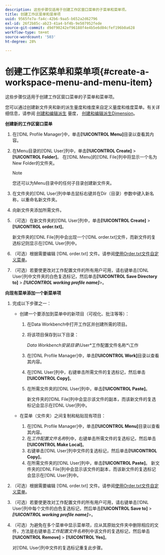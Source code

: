 ```yaml
---
description: 这些步骤仅适用于创建工作区窗口菜单的子菜单和菜单项。
title: 创建工作区菜单和菜单项
uuid: 9565fe7a-fa4c-42b6-9aa5-b652a2d62796
exl-id: 26f2b85c-ab23-41a4-bf4b-9e507952fede
source-git-commit: d9df90242ef96188f4e4b5e6d04cfef196b0a628
workflow-type: tm+mt
source-wordcount: '503'
ht-degree: 28%

---
```


# 创建工作区菜单和菜单项{#create-a-workspace-menu-and-menu-item}

这些步骤仅适用于创建工作区窗口菜单的子菜单和菜单项。

您可以通过创建新文件夹和新的派生量度和维度来自定义量度和维度菜单。有关详细信息，请参阅  [创建和编辑派生](../../../../home/c-get-started/c-admin-intrf/c-prof-mgr/c-drvd-mtrcs.md#concept-e41723b342a849309874b26232224a40) 量度， [创建和编辑派生Dimension](../../../../home/c-get-started/c-admin-intrf/c-prof-mgr/c-dvrd-dim.md#concept-ece3c3ea8cdf4fc796680173993bff93)。

**创建新的工作区窗口菜单**

1. 在[!DNL Profile Manager]中，单击&#x200B;**[!UICONTROL Menu]**&#x200B;目录以查看其内容。
1. 在Menu目录的[!DNL User]列中，单击&#x200B;**[!UICONTROL Create]** > **[!UICONTROL Folder]**。 在[!DNL Menu]的[!DNL File]列中将显示一个名为New Folder的文件夹。

   >[!NOTE]
   >
   >您还可以为Menu目录中的任何子目录创建新文件夹。

1. 在文件夹的[!DNL User]列中单击鼠标右键并在Dir（目录）参数中键入新名称，以重命名新文件夹。
1. 向新文件夹添加所需文件。
1. （可选）在新文件夹的[!DNL User]列中，单击&#x200B;**[!UICONTROL Create]** > **[!UICONTROL order.txt]**。

   新文件夹的[!DNL File]列中会出现一个[!DNL order.txt]文件，而新文件的复选标记则显示在[!DNL User]列中。

1. （可选）根据需要编辑 [!DNL order.txt] 文件。请参阅[使用Order.txt文件自定义菜单](../../../../home/c-get-started/c-intf-anlys-ftrs/c-ctm-menus/t-cstm-menus-ordr-files.md#task-a391800a8dd444deb3e1516d5189f999)。
1. （可选）若要使更改对工作配置文件的所有用户可用，请右键单击[!DNL User]列中文件夹的白色复选标记，然后单击&#x200B;**[!UICONTROL Save Directory to]** > ***[!UICONTROL working profile name]**>*。

**向现有菜单添加一个新菜单项**

1. 完成以下步骤之一：

   * 创建一个要添加到菜单中的新项目（可视化、批注等等）：

      1. 在Data Workbench中打开工作区并创建所需的项目。
      1. 将该项目保存到以下目录：

         *Data Workbench安装目录*\User\*工作配置文件名称*\工作

      1. 在[!DNL Profile Manager]中，单击&#x200B;**[!UICONTROL Work]**&#x200B;目录以查看其内容。
      1. 在[!DNL User]列中，右键单击所需文件的复选标记，然后单击&#x200B;**[!UICONTROL Copy]**。
      1. 在所需文件夹的[!DNL User]列中，单击&#x200B;**[!UICONTROL Paste]**。

         新文件夹的[!DNL File]列中会显示该文件的副本，而该新文件的复选标记会显示在[!DNL User]列中。
   * 在菜单（文件夹）之间复制和粘贴现有项目：

      1. 在[!DNL Profile Manager]中，单击&#x200B;**[!UICONTROL Menu]**&#x200B;目录以查看其内容。
      1. 在&#x200B;*工作配置文件名称*&#x200B;列中，右键单击所需文件的复选标记，然后单击&#x200B;**[!UICONTROL Make Local]**。
      1. 右键单击[!DNL User]列中文件的复选标记，然后单击&#x200B;**[!UICONTROL Copy]**。
      1. 在所需文件夹的[!DNL User]列中，单击&#x200B;**[!UICONTROL Paste]**。 新文件夹的[!DNL File]列中会显示该文件的副本，而该新文件的复选标记会显示在[!DNL User]列中。


1. （可选）根据需要编辑 [!DNL order.txt] 文件。请参阅[使用Order.txt文件自定义菜单](../../../../home/c-get-started/c-intf-anlys-ftrs/c-ctm-menus/t-cstm-menus-ordr-files.md#task-a391800a8dd444deb3e1516d5189f999)。
1. （可选）若要使更改对工作配置文件的所有用户可用，请右键单击[!DNL User]列中每个文件的白色复选标记，然后单击&#x200B;**[!UICONTROL Save to]** > ***[!UICONTROL working profile name]**>*。
1. （可选）为避免在多个菜单中显示菜单项，应从其原始文件夹中删除相应的文件，方法是右键单击&#x200B;*工作配置文件名称*&#x200B;列中该文件的复选标记，然后单击&#x200B;**[!UICONTROL Remove]** > **[!UICONTROL Yes]**。

   对[!DNL User]列中文件的复选标记重复此步骤。
